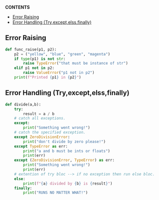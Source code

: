 **CONTENTS**
- [Error Raising](#error-raising)
- [Error Handling (Try,except,elss,finally)](#error-handling-tryexceptelssfinally)


## Error Raising

```python
def func_raise(p1, p2):
	p2 = ("yellow", "blue", "green", "magenta")
	if type(p1) is not str:
		raise TypeError("that must be instance of str")
	elif p1 not in p2:
		raise ValueError("p1 not in p2")
	print(f"Printed {p1} in {p2}")
```

## Error Handling (Try,except,elss,finally)
```python
def divide(a,b):
 	try:
 	    result = a / b
	# catch all exceptions.	
	except: 
	    print("Something went wrong!")
	# catch the specified exception.
 	except ZeroDivisionError:
 		print("don't divide by zero please!")
 	except TypeError as err:
 		print("a and b must be ints or floats")
 		print(err)
	except (ZeroDivisionError, TypeError) as err:
		print("Something went wrong!")
		print(err)
	# extention of try bloc --> if no exception then run else bloc.
 	else:
  		print(f"{a} divided by {b} is {result}")
	finally:
		print("RUNS NO MATTER WHAT!")
```
